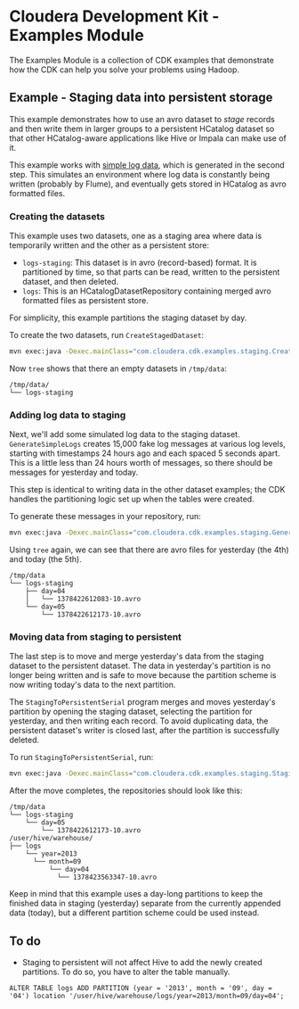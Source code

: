 # Cloudera Development Kit - Examples Module

The Examples Module is a collection of CDK examples that demonstrate how the
CDK can help you solve your problems using Hadoop.

## Example - Staging data into persistent storage

This example demonstrates how to use an avro dataset to _stage_ records and then write them 
in larger groups to a persistent HCatalog dataset so that other HCatalog-aware applications 
like Hive or Impala can make use of it.

This example works with [simple log data][schema], which is generated in the
second step. This simulates an environment where log data is constantly being
written (probably by Flume), and eventually gets stored in HCatalog as avro formatted files.

[schema]: https://github.com/cloudera/cdk-examples/blob/staging-example/dataset-staging/src/main/resources/simple-log.avsc

### Creating the datasets

This example uses two datasets, one as a staging area where data is temporarily
written and the other as a persistent store:

* `logs-staging`: This dataset is in avro (record-based) format. It is
  partitioned by time, so that parts can be read, written to the persistent
  dataset, and then deleted.
* `logs`: This is an HCatalogDatasetRepository containing merged avro formatted files as persistent store.

For simplicity, this example partitions the staging dataset by day.

To create the two datasets, run `CreateStagedDataset`:
```bash
mvn exec:java -Dexec.mainClass="com.cloudera.cdk.examples.staging.CreateStagedAndHCatalogDataset"
```

Now `tree` shows that there an empty datasets in `/tmp/data`:
```
/tmp/data/
└── logs-staging
```

### Adding log data to staging

Next, we'll add some simulated log data to the staging dataset.
`GenerateSimpleLogs` creates 15,000 fake log messages at various log levels,
starting with timestamps 24 hours ago and each spaced 5 seconds apart. This is
a little less than 24 hours worth of messages, so there should be messages for
yesterday and today.

This step is identical to writing data in the other dataset examples; the CDK
handles the partitioning logic set up when the tables were created.

To generate these messages in your repository, run:
```bash
mvn exec:java -Dexec.mainClass="com.cloudera.cdk.examples.staging.GenerateSimpleLogs"
```

Using `tree` again, we can see that there are avro files for yesterday (the
4th) and today (the 5th).
```
/tmp/data
└── logs-staging
    ├── day=04
    │   └── 1378422612083-10.avro
    └── day=05
        └── 1378422612173-10.avro
```

### Moving data from staging to persistent

The last step is to move and merge yesterday's data from the staging dataset to the
persistent dataset. The data in yesterday's partition is no longer being
written and is safe to move because the partition scheme is now writing today's
data to the next partition.

The `StagingToPersistentSerial` program merges and moves yesterday's partition by opening
the staging dataset, selecting the partition for yesterday, and then writing
each record. To avoid duplicating data, the persistent dataset's writer is
closed last, after the partition is successfully deleted.

To run `StagingToPersistentSerial`, run:

```bash
mvn exec:java -Dexec.mainClass="com.cloudera.cdk.examples.staging.StagingToPersistentSerial"
```

After the move completes, the repositories should look like this:
```
/tmp/data
└── logs-staging
    └── day=05
        └── 1378422612173-10.avro
/user/hive/warehouse/        
├── logs
    └── year=2013
      └── month=09
          └── day=04
            └── 1378423563347-10.avro
```

Keep in mind that this example uses a day-long partitions to keep the finished
data in staging (yesterday) separate from the currently appended data (today),
but a different partition scheme could be used instead.

## To do

* Staging to persistent will not affect Hive to add the newly created partitions. To do so,
you have to alter the table manually.      


```hive
ALTER TABLE logs ADD PARTITION (year = '2013', month = '09', day = '04') location '/user/hive/warehouse/logs/year=2013/month=09/day=04';
```

